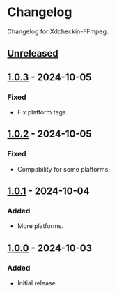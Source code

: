 # Changelog

Changelog for Xdcheckin-FFmpeg.

## [Unreleased]

## [1.0.3] - 2024-10-05

### Fixed

- Fix platform tags.

## [1.0.2] - 2024-10-05

### Fixed

- Compability for some platforms.

## [1.0.1] - 2024-10-04

### Added

- More platforms.

## [1.0.0] - 2024-10-03

### Added

- Initial release.

[unreleased]: https://github.com/Pairman/Xdcheckin/compare/1.0.3...main
[1.0.3]: https://github.com/Pairman/Xdcheckin/compare/1.0.2...1.0.3
[1.0.2]: https://github.com/Pairman/Xdcheckin/compare/1.0.1...1.0.2
[1.0.1]: https://github.com/Pairman/Xdcheckin/compare/1.0.0...1.0.1
[1.0.0]: https://github.com/Pairman/Xdcheckin/tree/1.0.0

